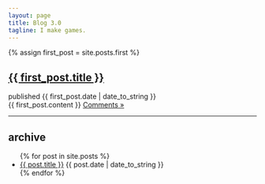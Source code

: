 ```yaml
---
layout: page
title: Blog 3.0
tagline: I make games.
---
```

{% assign first_post = site.posts.first %}
<div id="post">
    <div class="row">
        <div class="span11">
            <h2><a href="{{ first_post.url }}">{{ first_post.title }}</a></h2>
            <div id="date">published {{ first_post.date | date_to_string }}</div>
            {{ first_post.content }}
            <a id="more" href="{{ first_post.url }}#disqus_thread">Comments &raquo;</a>
        </div>
    </div>
</div>

<hr />

<h2>archive</h2>
<ul id="archive">
    {% for post in site.posts %}
        <li>
            <a href="{{ post.url }}">{{ post.title }}</a>
            <abbr>{{ post.date | date_to_string }}</abbr>
        </li>
    {% endfor %}
</ul>